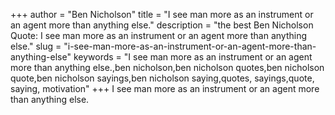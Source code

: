+++
author = "Ben Nicholson"
title = "I see man more as an instrument or an agent more than anything else."
description = "the best Ben Nicholson Quote: I see man more as an instrument or an agent more than anything else."
slug = "i-see-man-more-as-an-instrument-or-an-agent-more-than-anything-else"
keywords = "I see man more as an instrument or an agent more than anything else.,ben nicholson,ben nicholson quotes,ben nicholson quote,ben nicholson sayings,ben nicholson saying,quotes, sayings,quote, saying, motivation"
+++
I see man more as an instrument or an agent more than anything else.
